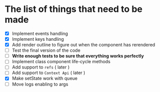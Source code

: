 # The list of things that need to be made

- [X] Implement events handling
- [X] Implement keys handling
- [X] Add render outline to figure out when the component has rerendered
- [ ] Test the final version of the code
- [ ] **Write enough tests to be sure that everything works perfectly**
- [ ] Implement class component life-cycle methods
- [ ] Add support to `refs` ( later )
- [ ] Add support to `Context Api` ( later )
- [X] Make setState work with queue
- [ ] Move logs enabling to args